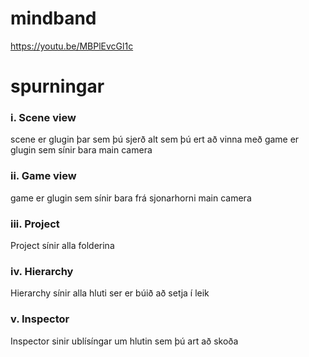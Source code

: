 

<h1>mindband</h1>


https://youtu.be/MBPlEvcGl1c



<h1>spurningar</h1>
<h3>i.	Scene view</h3>

scene er glugin þar sem þú sjerð alt sem þú ert að vinna með game er glugin sem sínir bara main camera

<h3>ii.	Game view</h3>

game er glugin sem sínir bara frá sjonarhorni main camera

<h3>iii.	Project</h3>

Project sínir alla folderina

<h3>iv.	Hierarchy</h3>

Hierarchy sínir alla hluti ser er búið að setja í leik

<h3>v.	Inspector</h3>

Inspector sinir ublísíngar um hlutin sem þú art að skoða
